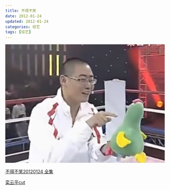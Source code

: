 ```yaml
---
title: 不得不笑
date: 2012-01-24
updated: 2012-01-24
categories: 综艺
tags: [综艺]
---
```


![](https://raw.githubusercontent.com/rhenginium/image/main/Screenshot_20210325_024037_com.android.chrome_edi.jpg)

[不得不笑20120124 全集](https://www.bilibili.com/video/BV1vt4y1S7A9?p=1)

[栾云平cut](https://m.weibo.cn/status/4317612277674098?)